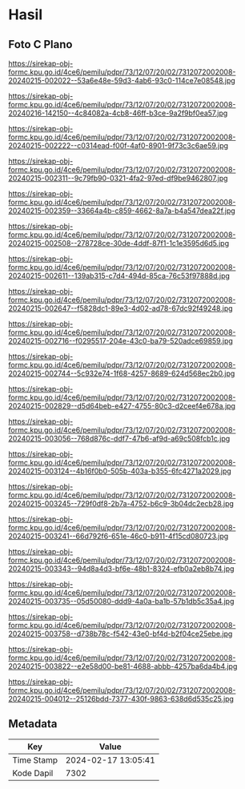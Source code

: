 # Hasil

## Foto C Plano

https://sirekap-obj-formc.kpu.go.id/4ce6/pemilu/pdpr/73/12/07/20/02/7312072002008-20240215-002022--53a6e48e-59d3-4ab6-93c0-114ce7e08548.jpg

https://sirekap-obj-formc.kpu.go.id/4ce6/pemilu/pdpr/73/12/07/20/02/7312072002008-20240216-142150--4c84082a-4cb8-46ff-b3ce-9a2f9bf0ea57.jpg

https://sirekap-obj-formc.kpu.go.id/4ce6/pemilu/pdpr/73/12/07/20/02/7312072002008-20240215-002222--c0314ead-f00f-4af0-8901-9f73c3c6ae59.jpg

https://sirekap-obj-formc.kpu.go.id/4ce6/pemilu/pdpr/73/12/07/20/02/7312072002008-20240215-002311--9c79fb90-0321-4fa2-97ed-df9be9462807.jpg

https://sirekap-obj-formc.kpu.go.id/4ce6/pemilu/pdpr/73/12/07/20/02/7312072002008-20240215-002359--33664a4b-c859-4662-8a7a-b4a547dea22f.jpg

https://sirekap-obj-formc.kpu.go.id/4ce6/pemilu/pdpr/73/12/07/20/02/7312072002008-20240215-002508--278728ce-30de-4ddf-87f1-1c1e3595d6d5.jpg

https://sirekap-obj-formc.kpu.go.id/4ce6/pemilu/pdpr/73/12/07/20/02/7312072002008-20240215-002611--139ab315-c7d4-494d-85ca-76c53f97888d.jpg

https://sirekap-obj-formc.kpu.go.id/4ce6/pemilu/pdpr/73/12/07/20/02/7312072002008-20240215-002647--f5828dc1-89e3-4d02-ad78-67dc92f49248.jpg

https://sirekap-obj-formc.kpu.go.id/4ce6/pemilu/pdpr/73/12/07/20/02/7312072002008-20240215-002716--f0295517-204e-43c0-ba79-520adce69859.jpg

https://sirekap-obj-formc.kpu.go.id/4ce6/pemilu/pdpr/73/12/07/20/02/7312072002008-20240215-002744--5c932e74-1f68-4257-8689-624d568ec2b0.jpg

https://sirekap-obj-formc.kpu.go.id/4ce6/pemilu/pdpr/73/12/07/20/02/7312072002008-20240215-002829--d5d64beb-e427-4755-80c3-d2ceef4e678a.jpg

https://sirekap-obj-formc.kpu.go.id/4ce6/pemilu/pdpr/73/12/07/20/02/7312072002008-20240215-003056--768d876c-ddf7-47b6-af9d-a69c508fcb1c.jpg

https://sirekap-obj-formc.kpu.go.id/4ce6/pemilu/pdpr/73/12/07/20/02/7312072002008-20240215-003124--4b16f0b0-505b-403a-b355-6fc4271a2029.jpg

https://sirekap-obj-formc.kpu.go.id/4ce6/pemilu/pdpr/73/12/07/20/02/7312072002008-20240215-003245--729f0df8-2b7a-4752-b6c9-3b04dc2ecb28.jpg

https://sirekap-obj-formc.kpu.go.id/4ce6/pemilu/pdpr/73/12/07/20/02/7312072002008-20240215-003241--66d792f6-651e-46c0-b911-4f15cd080723.jpg

https://sirekap-obj-formc.kpu.go.id/4ce6/pemilu/pdpr/73/12/07/20/02/7312072002008-20240215-003343--94d8a4d3-bf6e-48b1-8324-efb0a2eb8b74.jpg

https://sirekap-obj-formc.kpu.go.id/4ce6/pemilu/pdpr/73/12/07/20/02/7312072002008-20240215-003735--05d50080-ddd9-4a0a-ba1b-57b1db5c35a4.jpg

https://sirekap-obj-formc.kpu.go.id/4ce6/pemilu/pdpr/73/12/07/20/02/7312072002008-20240215-003758--d738b78c-f542-43e0-bf4d-b2f04ce25ebe.jpg

https://sirekap-obj-formc.kpu.go.id/4ce6/pemilu/pdpr/73/12/07/20/02/7312072002008-20240215-003822--e2e58d00-be81-4688-abbb-4257ba6da4b4.jpg

https://sirekap-obj-formc.kpu.go.id/4ce6/pemilu/pdpr/73/12/07/20/02/7312072002008-20240215-004012--25126bdd-7377-430f-9863-638d6d535c25.jpg


## Metadata

| Key        | Value               |
| ---------- | ------------------- |
| Time Stamp | 2024-02-17 13:05:41 |
| Kode Dapil | 7302                |



